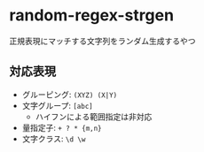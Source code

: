 # random-regex-strgen
正規表現にマッチする文字列をランダム生成するやつ

## 対応表現
* グルーピング: `(XYZ) (X|Y)`
* 文字グループ: `[abc]`
    - ハイフンによる範囲指定は非対応
* 量指定子: `+ ? * {m,n}`
* 文字クラス: `\d \w`
